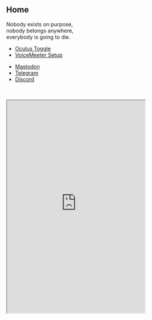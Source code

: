 <section>
	<script src="/assets/js/hash-redirect.js"></script>
	<h2>Home</h2>
	<p>Nobody exists on purpose,<br>nobody belongs anywhere,<br>everybody is going to die.</p>
	<div id="projects" class="holder center">
		<nav>
			<ul class="navbar">
				<li class="navbar"><a href="/ovrtoggle">Oculus Toggle</a></li>
				<li class="navbar"><a href="/wu/voicemeeter">VoiceMeeter Setup</a></li>
			</ul>
		</nav>
	</div>
	<div id="contact" class="holder center">
		<nav>
			<ul class="navbar">
				<li class="navbar"><a href="/contact#mastodon">Mastodon</a></li>
				<li class="navbar"><a href="/contact#telegram">Telegram</a></li>
				<li class="navbar"><a href="/contact#discord">Discord</a></li>
			</ul>
		</nav>
	</div>
	<div id="story-time" class="holder center"></div>
	<div id="lunar-location" class="holder center"></div>
	<div id="messageembed" class="holder center"></div>
	<iframe id="musicembed" allow="encrypted-media" style="max-width:100%;height:0px;width:0px;border: 0px" allowfullscreen="true"></iframe>
	<!--<iframe id="tootembed" src="" class="mastodon-embed" style="max-width: 0; border: 0" width="400" allowfullscreen="allowfullscreen"></iframe>-->
	<hr style="height:4px; visibility:hidden;">
	<iframe allowfullscreen sandbox="allow-top-navigation allow-scripts" width="369" height="569" src="https://www.mastofeed.com/apiv2/feed?userurl=https%3A%2F%2Fmas.to%2Fusers%2Flunar&theme=dark&size=77&header=false&replies=false&boosts=false"></iframe>
	<script src="https://www.gstatic.com/firebasejs/5.1.0/firebase-app.js"></script>
	<script src="https://www.gstatic.com/firebasejs/5.1.0/firebase-database.js"></script>
	<script src="/assets/js/home.js"></script>
	<!--<script src="https://mas.to/embed.js" async="async"></script>-->
</section>
